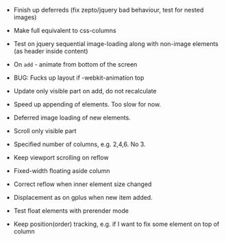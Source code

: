 * Finish up deferreds (fix zepto/jquery bad behaviour, test for nested images)

* Make full equivalent to css-columns

* Test on jquery sequential image-loading along with non-image elements (as header inside content)

* On `add` - animate from bottom of the screen

* BUG: Fucks up layout if -webkit-animation top

* Update only visible part on add, do not recalculate

* Speed up appending of elements. Too slow for now.

* Deferred image loading of new elements.

* Scroll only visible part

* Specified number of columns, e.g. 2,4,6. No 3.

* Keep viewport scrolling on reflow

* Fixed-width floating aside column
* Correct reflow when inner element size changed
* Displacement as on gplus when new item added.
* Test float elements with prerender mode
* Keep position(order) tracking, e.g. if I want to fix some element on top of column